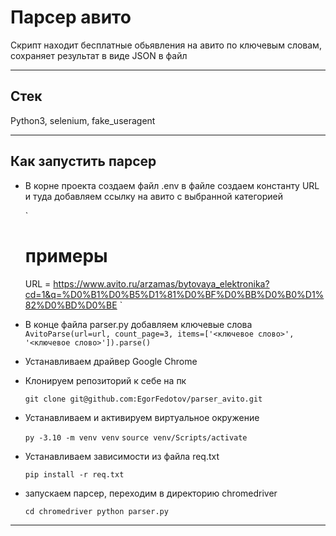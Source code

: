 
# Парсер авито
Скрипт находит бесплатные обьявления на авито  по ключевым словам, сохраняет результат в виде JSON в файл
***

## Стек
Python3, selenium, fake_useragent
***

## Как запустить парсер
* В корне проекта создаем файл .env в файле создаем константу URL и туда добавляем ссылку на авито с выбранной категорией

	`
    # примеры
	URL = https://www.avito.ru/arzamas/bytovaya_elektronika?cd=1&q=%D0%B1%D0%B5%D1%81%D0%BF%D0%BB%D0%B0%D1%82%D0%BD%D0%BE
	`

* В  конце файла parser.py добавляем ключевые слова
    `
    AvitoParse(url=url, count_page=3, items=['<ключевое слово>', '<ключевое слово>']).parse()
    `

* Устанавливаем драйвер Google Chrome 

* Клонируем репозиторий к себе на пк

    `
    git clone git@github.com:EgorFedotov/parser_avito.git
    `


* Устанавливаем и активируем виртуальное окружение  

	`
    py -3.10 -m venv venv
    `
    `
    source venv/Scripts/activate
    `
   
   
* Устанавливаем зависимости из файла req.txt
 
	`
    pip install -r req.txt
    `
 


* запускаем парсер, переходим в директорию chromedriver

    `
    cd chromedriver
	python parser.py
    `
***

